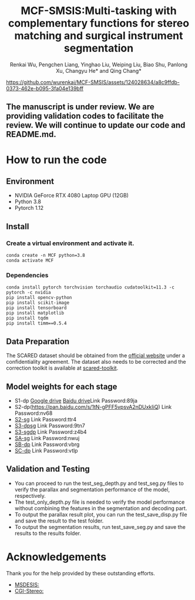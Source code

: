 <p align="center">
  <h1 align="center">MCF-SMSIS:Multi-tasking with complementary
functions for stereo matching and surgical
instrument segmentation</h1>
  <p align="center">
    Renkai Wu, Pengchen Liang, Yinghao Liu, Weiping Liu, 
    Biao Shu, Panlong Xu, Changyu He* and Qing Chang*
  </p>
</p>


https://github.com/wurenkai/MCF-SMSIS/assets/124028634/a8c9ffdb-0373-462e-b095-3fa04e139bff


## The manuscript is under review. We are providing validation codes to facilitate the review. We will continue to update our code and README.md.

# How to run the code

## Environment
* NVIDIA GeForce RTX 4080 Laptop GPU (12GB)
* Python 3.8
* Pytorch 1.12

## Install

### Create a virtual environment and activate it.

```
conda create -n MCF python=3.8
conda activate MCF
```
### Dependencies

```
conda install pytorch torchvision torchaudio cudatoolkit=11.3 -c pytorch -c nvidia
pip install opencv-python
pip install scikit-image
pip install tensorboard
pip install matplotlib 
pip install tqdm
pip install timm==0.5.4
```

## Data Preparation
The SCARED dataset should be obtained from the [official website](https://endovissub2019-scared.grand-challenge.org) under a confidentiality agreement. The dataset also needs to be corrected and the correction toolkit is available at [scared-toolkit](https://github.com/dimitrisPs/scared_toolkit).

## Model weights for each stage
* S1-dp [Google drive](https://drive.google.com/drive/folders/1B6wKN1_tN73lIU8A7fqttS1o_dYuuHjV?usp=sharing) [Baidu drive](https://pan.baidu.com/s/10pc3kzAjKox0-X3tAr09AQ)Link Password:89ja
* S2-dp(https://pan.baidu.com/s/1tN-gPFF5vpsvA2nDUxkIiQ) Link Password:nv68
* [S2-sg](https://pan.baidu.com/s/1hsVqstrlpyKTrm7z9Z4AhQ) Link Password:ttr4
* [S3-dpsg](https://pan.baidu.com/s/14vDAdKWgtQ0yjMUQm7LwhQ) Link Password:9tn7
* [S3-sgdp](https://pan.baidu.com/s/1oHL0VyzA-Q5QwketT_BH6Q) Link Password:z4b4
* [SA-sg](https://pan.baidu.com/s/1MHDzuRN_aBYXBx8BOpBQKA) Link Password:nwuj
* [SB-dp](https://pan.baidu.com/s/1uf9lwODpyFqHwVjZSBI8OQ) Link Password:vbrg
* [SC-dp](https://pan.baidu.com/s/1n56244Umq3MVemcgQgBYQg) Link Password:vtlp



## Validation and Testing
* You can proceed to run the test_seg_depth.py and test_seg.py files to verify the parallax and segmentation performance of the model, respectively.
* The test_only_depth.py file is needed to verify the model performance without combining the features in the segmentation and decoding part.
* To output the parallax result plot, you can run the test_save_disp.py file and save the result to the test folder.
* To output the segmentation results, run test_save_seg.py and save the results to the results folder.



# Acknowledgements

Thank you for the help provided by these outstanding efforts.
* [MSDESIS:](https://github.com/dimitrisPs/msdesis)
* [CGI-Stereo:](https://github.com/gangweiX/CGI-Stereo)


